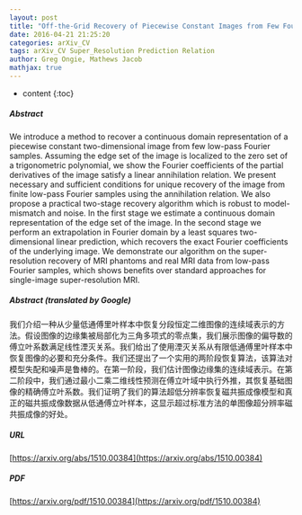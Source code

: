 ```yaml
---
layout: post
title: "Off-the-Grid Recovery of Piecewise Constant Images from Few Fourier Samples"
date: 2016-04-21 21:25:20
categories: arXiv_CV
tags: arXiv_CV Super_Resolution Prediction Relation
author: Greg Ongie, Mathews Jacob
mathjax: true
---
```


* content
{:toc}

##### Abstract
We introduce a method to recover a continuous domain representation of a piecewise constant two-dimensional image from few low-pass Fourier samples. Assuming the edge set of the image is localized to the zero set of a trigonometric polynomial, we show the Fourier coefficients of the partial derivatives of the image satisfy a linear annihilation relation. We present necessary and sufficient conditions for unique recovery of the image from finite low-pass Fourier samples using the annihilation relation. We also propose a practical two-stage recovery algorithm which is robust to model-mismatch and noise. In the first stage we estimate a continuous domain representation of the edge set of the image. In the second stage we perform an extrapolation in Fourier domain by a least squares two-dimensional linear prediction, which recovers the exact Fourier coefficients of the underlying image. We demonstrate our algorithm on the super-resolution recovery of MRI phantoms and real MRI data from low-pass Fourier samples, which shows benefits over standard approaches for single-image super-resolution MRI.

##### Abstract (translated by Google)
我们介绍一种从少量低通傅里叶样本中恢复分段恒定二维图像的连续域表示的方法。假设图像的边缘集被局部化为三角多项式的零点集，我们展示图像的偏导数的傅立叶系数满足线性湮灭关系。我们给出了使用湮灭关系从有限低通傅里叶样本中恢复图像的必要和充分条件。我们还提出了一个实用的两阶段恢复算法，该算法对模型失配和噪声是鲁棒的。在第一阶段，我们估计图像边缘集的连续域表示。在第二阶段中，我们通过最小二乘二维线性预测在傅立叶域中执行外推，其恢复基础图像的精确傅立叶系数。我们证明了我们的算法超低分辨率恢复磁共振成像模型和真正的磁共振成像数据从低通傅立叶样本，这显示超过标准方法的单图像超分辨率磁共振成像的好处。

##### URL
[https://arxiv.org/abs/1510.00384](https://arxiv.org/abs/1510.00384)

##### PDF
[https://arxiv.org/pdf/1510.00384](https://arxiv.org/pdf/1510.00384)

